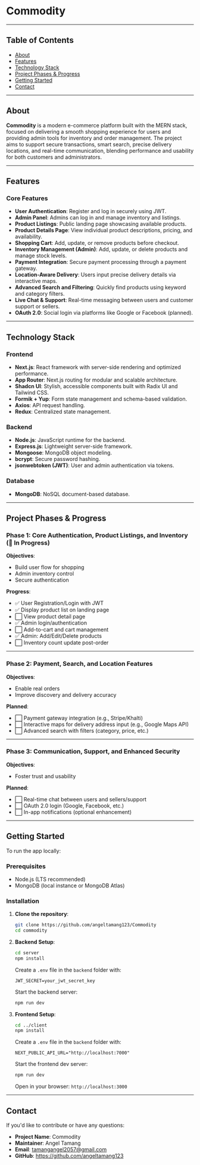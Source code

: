 # Commodity

---

## Table of Contents

- [About](#about)
- [Features](#features)
- [Technology Stack](#technology-stack)
- [Project Phases & Progress](#project-phases--progress)
- [Getting Started](#getting-started)
- [Contact](#contact)

---

## About

**Commodity** is a modern e-commerce platform built with the MERN stack, focused on delivering a smooth shopping experience for users and providing admin tools for inventory and order management. The project aims to support secure transactions, smart search, precise delivery locations, and real-time communication, blending performance and usability for both customers and administrators.

---

## Features

### Core Features

- **User Authentication**: Register and log in securely using JWT.
- **Admin Panel**: Admins can log in and manage inventory and listings.
- **Product Listings**: Public landing page showcasing available products.
- **Product Details Page**: View individual product descriptions, pricing, and availability.
- **Shopping Cart**: Add, update, or remove products before checkout.
- **Inventory Management (Admin)**: Add, update, or delete products and manage stock levels.
- **Payment Integration**: Secure payment processing through a payment gateway.
- **Location-Aware Delivery**: Users input precise delivery details via interactive maps.
- **Advanced Search and Filtering**: Quickly find products using keyword and category filters.
- **Live Chat & Support**: Real-time messaging between users and customer support or sellers.
- **OAuth 2.0**: Social login via platforms like Google or Facebook (planned).

---

## Technology Stack

### Frontend

- **Next.js**: React framework with server-side rendering and optimized performance.
- **App Router**: Next.js routing for modular and scalable architecture.
- **Shadcn UI**: Stylish, accessible components built with Radix UI and Tailwind CSS.
- **Formik + Yup**: Form state management and schema-based validation.
- **Axios**: API request handling.
- **Redux**: Centralized state management.

### Backend

- **Node.js**: JavaScript runtime for the backend.
- **Express.js**: Lightweight server-side framework.
- **Mongoose**: MongoDB object modeling.
- **bcrypt**: Secure password hashing.
- **jsonwebtoken (JWT)**: User and admin authentication via tokens.

### Database

- **MongoDB**: NoSQL document-based database.

---

## Project Phases & Progress

### Phase 1: Core Authentication, Product Listings, and Inventory (🚧 In Progress)

**Objectives**:

- Build user flow for shopping
- Admin inventory control
- Secure authentication

**Progress**:

- ✅ User Registration/Login with JWT
- ✅ Display product list on landing page
- ⬜ View product detail page
- ✅ Admin login/authentication
- ⬜ Add-to-cart and cart management
- ✅ Admin: Add/Edit/Delete products
- ⬜ Inventory count update post-order

---

### Phase 2: Payment, Search, and Location Features

**Objectives**:

- Enable real orders
- Improve discovery and delivery accuracy

**Planned**:

- ⬜ Payment gateway integration (e.g., Stripe/Khalti)
- ⬜ Interactive maps for delivery address input (e.g., Google Maps API)
- ⬜ Advanced search with filters (category, price, etc.)

---

### Phase 3: Communication, Support, and Enhanced Security

**Objectives**:

- Foster trust and usability

**Planned**:

- ⬜ Real-time chat between users and sellers/support
- ⬜ OAuth 2.0 login (Google, Facebook, etc.)
- ⬜ In-app notifications (optional enhancement)

---

## Getting Started

To run the app locally:

### Prerequisites

- Node.js (LTS recommended)
- MongoDB (local instance or MongoDB Atlas)

### Installation

1. **Clone the repository**:

   ```bash
   git clone https://github.com/angeltamang123/Commodity
   cd commodity
   ```

2. **Backend Setup**:

   ```bash
   cd server
   npm install
   ```

   Create a `.env` file in the `backend` folder with:

   ```env
   JWT_SECRET=your_jwt_secret_key
   ```

   Start the backend server:

   ```bash
   npm run dev
   ```

3. **Frontend Setup**:

   ```bash
   cd ../client
   npm install
   ```

   Create a `.env` file in the `backend` folder with:

   ```env
   NEXT_PUBLIC_API_URL="http://localhost:7000"
   ```

   Start the frontend dev server:

   ```bash
   npm run dev
   ```

   Open in your browser: `http://localhost:3000`

---

## Contact

If you'd like to contribute or have any questions:

- **Project Name**: Commodity
- **Maintainer**: Angel Tamang
- **Email**: tamangangel2057@gmail.com
- **GitHub**: https://github.com/angeltamang123
